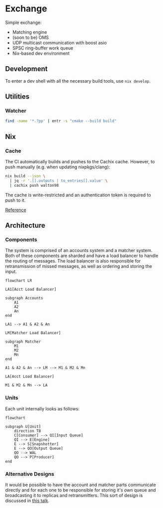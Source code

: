 # Exchange

Simple exchange:

- Matching engine
- (soon to be) OMS
- UDP multicast communication with boost asio
- SPSC ring-buffer work queue
- Nix-based dev environment

## Development

To enter a dev shell with all the necessary build tools, use `nix develop`.

## Utilities

### Watcher

```bash
find -name '*.?pp' | entr -s "cmake --build build"
```

## Nix

### Cache

The CI automatically builds and pushes to the Cachix cache.
However, to push manually (e.g. when updating nixpkgs/clang):

```bash
nix build --json \
  | jq -r '.[].outputs | to_entries[].value' \
  | cachix push walton98
```

The cache is write-restricted and an authentication token is required
to push to it.

[Reference](https://docs.cachix.org/pushing)

## Architecture

### Components

The system is comprised of an accounts system and a matcher system.
Both of these components are sharded and have a load balancer to handle
the routing of messages. The load balancer is also responsible for
retransmission of missed messages, as well as ordering and storing the
input.

```mermaid
flowchart LR

LA1[Acct Load Balancer]

subgraph Accounts
    A1
    A2
    An
end

LA1 --> A1 & A2 & An

LM[Matcher Load Balancer]

subgraph Matcher
    M1
    M2
    Mn
end

A1 & A2 & An --> LM --> M1 & M2 & Mn

LA[Acct Load Balancer]

M1 & M2 & Mn --> LA
```

### Units

Each unit internally looks as follows:

```mermaid
flowchart

subgraph U[Unit]
    direction TB
    C[Consumer] --> QI[Input Queue]
    QI --> E[Engine]
    E --> S[Snapshotter]
    E --> QO[Output Queue]
    QO --> WAL
    QO --> P[Producer]
end
```

### Alternative Designs

It would be possible to have the account and matcher parts communicate
directly and for each one to be responsible for storing it's own queue
and broadcasting it to replicas and retransmitters. This sort of design
is discussed in [this talk](https://www.janestreet.com/tech-talks/building-an-exchange/).
